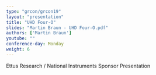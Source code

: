 ```yaml
---
type: "grcon/grcon19"
layout: "presentation"
title: "UHD Four-O"
slides: "Martin Braun - UHD Four-O.pdf"
authors: ['Martin Braun']
youtube: ""
conference-day: Monday 
weight: 6 
---
```

Ettus Research / National Instruments Sponsor Presentation
